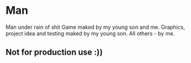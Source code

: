 # Man
Man under rain of shit
Game maked by my young son and me.
Graphics, project idea and testing maked by my young son.
All others - by me.
## Not for production use :))

